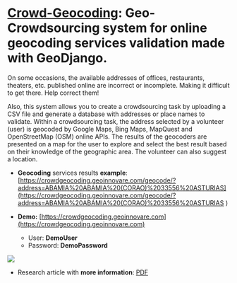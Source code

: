 # [Crowd-Geocoding](https://crowdgeocoding.geoinnovare.com): Geo-Crowdsourcing system for online geocoding services validation made with GeoDjango.

On some occasions, the available addresses of offices, restaurants, theaters, etc. published online are incorrect or incomplete. Making it difficult to get there. Help correct them!

Also, this system allows you to create a crowdsourcing task by uploading a CSV file and generate a database with addresses or place names to validate. Within a crowdsourcing task, the address selected by a volunteer (user) is geocoded by Google Maps, Bing Maps, MapQuest and OpenStreetMap (OSM) online APIs. The results of the geocoders are presented on a map for the user to explore and select the best result based on their knowledge of the geographic area. The volunteer can also suggest a location.

- **Geocoding** services results **example**: [https://crowdgeocoding.geoinnovare.com/geocode/?address=ABAMIA%20ABAMIA%20(CORAO)%2033556%20ASTURIAS](https://crowdgeocoding.geoinnovare.com/geocode/?address=ABAMIA%20ABAMIA%20(CORAO)%2033556%20ASTURIAS	)

- **Demo:** [https://crowdgeocoding.geoinnovare.com](https://crowdgeocoding.geoinnovare.com)
	- User: **DemoUser**
	- Password: **DemoPassword**

![](https://crowdgeocoding.geoinnovare.com/static/static/img/task_example.png)

- Research article with **more information**: [PDF](https://www.researchgate.net/profile/Miguel-Angel-Manso-Callejo/publication/285051667_Volunteering_assistance_to_online_geocoding_services_through_a_distributed_knowledge_solution/links/565b02fe08aeafc2aac604f3/Volunteering-assistance-to-online-geocoding-services-through-a-distributed-knowledge-solution.pdf)